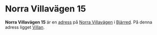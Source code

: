 # Norra Villavägen 15

**Norra Villavägen 15** är en [adress](adress.md) på [Norra Villavägen](Norra%20Villavägen.md) i [Bjärred](Bjärred.md). På denna adress ligget [Villan](Villan.md).
